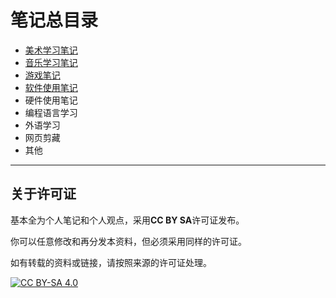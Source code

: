 # 笔记总目录

+ [美术学习笔记](./art/README.md)
+ [音乐学习笔记](./music/README.md)
+ [游戏笔记](./game/README.md)
+ [软件使用笔记](./softUsage/README.md)
+ 硬件使用笔记
+ 编程语言学习
+ 外语学习
+ 网页剪藏
+ 其他

---

## 关于许可证

基本全为个人笔记和个人观点，采用**CC BY SA**许可证发布。

你可以任意修改和再分发本资料，但必须采用同样的许可证。

如有转载的资料或链接，请按照来源的许可证处理。

[![CC BY-SA 4.0][cc-by-sa-image]][cc-by-sa]

[cc-by-sa]: http://creativecommons.org/licenses/by-sa/4.0/
[cc-by-sa-image]: https://licensebuttons.net/l/by-sa/4.0/88x31.png
[cc-by-sa-shield]: https://img.shields.io/badge/License-CC%20BY--SA%204.0-lightgrey.svg
